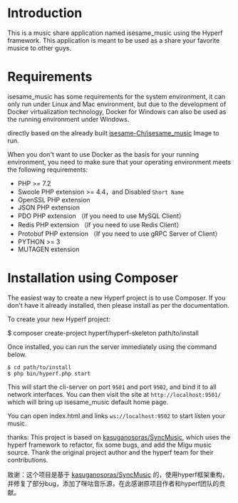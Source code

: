 # Introduction

This is a music share application named isesame_music using the Hyperf framework. This application is meant to be used as a share your favorite musice to other guys.

# Requirements

isesame_music has some requirements for the system environment, it can only run under Linux and Mac environment, but due to the development of Docker virtualization technology, Docker for Windows can also be used as the running environment under Windows.

directly based on the already built [isesame-Ch/isesame_music](https://github.com/isesame-Ch/isesame_music) Image to run.

When you don't want to use Docker as the basis for your running environment, you need to make sure that your operating environment meets the following requirements:  

 - PHP >= 7.2
 - Swoole PHP extension >= 4.4，and Disabled `Short Name`
 - OpenSSL PHP extension
 - JSON PHP extension
 - PDO PHP extension （If you need to use MySQL Client）
 - Redis PHP extension （If you need to use Redis Client）
 - Protobuf PHP extension （If you need to use gRPC Server of Client）
 - PYTHON >= 3
- MUTAGEN extension

# Installation using Composer

The easiest way to create a new Hyperf project is to use Composer. If you don't have it already installed, then please install as per the documentation.

To create your new Hyperf project:

$ composer create-project hyperf/hyperf-skeleton path/to/install

Once installed, you can run the server immediately using the command below.

```
$ cd path/to/install
$ php bin/hyperf.php start
```

This will start the cli-server on port `9501` and port `9502`, and bind it to all network interfaces. You can then visit the site at `http://localhost:9501/` which will bring up isesame_music default home page.

You can open index.html and links `ws://localhost:9502` to start listen your music.

thanks: This project is based on [kasuganosoras/SyncMusic](https://github.com/kasuganosoras/SyncMusic), which uses the hyperf framework to refactor, fix some bugs, and add the Migu music source. Thank the original project author and the hyperf team for their contributions.

致谢：这个项目是基于 [kasuganosoras/SyncMusic](https://github.com/kasuganosoras/SyncMusic) 的，使用hyperf框架重构，并修复了部分bug，添加了咪咕音乐源，在此感谢原项目作者和hyperf团队的贡献。